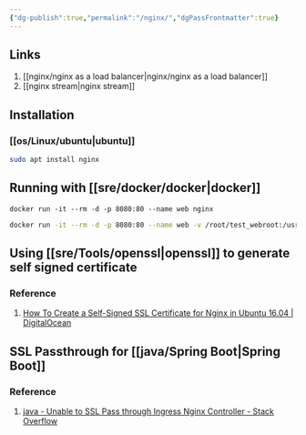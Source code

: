 ```yaml
---
{"dg-publish":true,"permalink":"/nginx/","dgPassFrontmatter":true}
---
```



## Links

1. [[nginx/nginx as a load balancer\|nginx/nginx as a load balancer]]
2. [[nginx stream\|nginx stream]]

## Installation

### [[os/Linux/ubuntu\|ubuntu]]

```bash
sudo apt install nginx
```

## Running with [[sre/docker/docker\|docker]]

```
docker run -it --rm -d -p 8080:80 --name web nginx
```

```bash
docker run -it --rm -d -p 8080:80 --name web -v /root/test_webroot:/usr/share/nginx/html nginx
```


## Using [[sre/Tools/openssl\|openssl]] to generate self signed certificate

### Reference 

1. [How To Create a Self-Signed SSL Certificate for Nginx in Ubuntu 16.04 | DigitalOcean](https://www.digitalocean.com/community/tutorials/how-to-create-a-self-signed-ssl-certificate-for-nginx-in-ubuntu-16-04)


## SSL Passthrough for [[java/Spring Boot\|Spring Boot]]

### Reference 

1. [java - Unable to SSL Pass through Ingress Nginx Controller - Stack Overflow](https://stackoverflow.com/questions/66196561/unable-to-ssl-pass-through-ingress-nginx-controller)